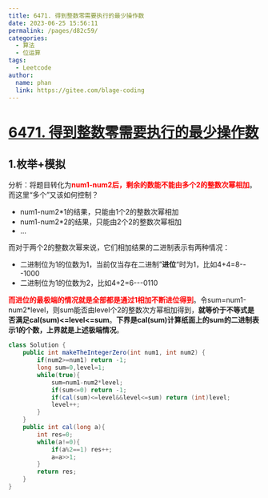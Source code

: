 ```yaml
---
title: 6471. 得到整数零需要执行的最少操作数
date: 2023-06-25 15:56:11
permalink: /pages/d82c59/
categories:
  - 算法
  - 位运算
tags:
  - Leetcode
author: 
  name: phan
  link: https://gitee.com/blage-coding
---
```

# [6471. 得到整数零需要执行的最少操作数](https://leetcode.cn/problems/minimum-operations-to-make-the-integer-zero/)

## 1.枚举+模拟

分析：将题目转化为<font color="red">**num1-num2后，剩余的数能不能由多个2的整数次幂相加**</font>。而这里“多个”又该如何控制？

- num1-num2\*1的结果，只能由1个2的整数次幂相加
- num1-num2\*2的结果，只能由2个2的整数次幂相加
- ...

而对于两个2的整数次幂来说，它们相加结果的二进制表示有两种情况：

- 二进制位为1的位数为1，当前仅当存在二进制”**进位**“时为1，比如4+4=8---1000
- 二进制位为1的位数为2，比如4+2=6---0110

<font color="red">**而进位的最极端的情况就是全部都是通过1相加不断进位得到**</font>。令sum=num1-num2\*level，则sum能否由level个2的整数次方幂相加得到，**就等价于不等式是否满足cal(sum)<=level<=sum**。**下界是cal(sum)计算纸面上的sum的二进制表示1的个数，上界就是上述极端情况**。

```java
class Solution {
    public int makeTheIntegerZero(int num1, int num2) {
        if(num2>=num1) return -1;
        long sum=0,level=1;
        while(true){
            sum=num1-num2*level;
            if(sum<=0) return -1;
            if(cal(sum)<=level&&level<=sum) return (int)level;
            level++;
        }
    }
    public int cal(long a){
        int res=0;
        while(a!=0){
            if(a%2==1) res++;
            a=a>>1;
        }
        return res;
    }
}
```